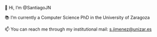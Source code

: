 👋 Hi, I’m @SantiagoJN

📚 I’m currently a Computer Science PhD in the University of Zaragoza

📫 You can reach me through my institutional mail: s.jimenez@unizar.es

<!---
SantiagoJN/SantiagoJN is a ✨ special ✨ repository because its `README.md` (this file) appears on your GitHub profile.
You can click the Preview link to take a look at your changes.
--->
